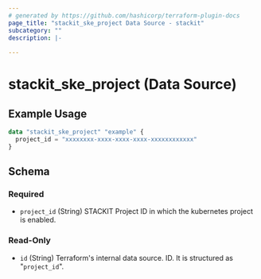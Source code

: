 ```yaml
---
# generated by https://github.com/hashicorp/terraform-plugin-docs
page_title: "stackit_ske_project Data Source - stackit"
subcategory: ""
description: |-
  
---
```


# stackit_ske_project (Data Source)



## Example Usage

```terraform
data "stackit_ske_project" "example" {
  project_id = "xxxxxxxx-xxxx-xxxx-xxxx-xxxxxxxxxxxx"
}
```

<!-- schema generated by tfplugindocs -->
## Schema

### Required

- `project_id` (String) STACKIT Project ID in which the kubernetes project is enabled.

### Read-Only

- `id` (String) Terraform's internal data source. ID. It is structured as "`project_id`".
